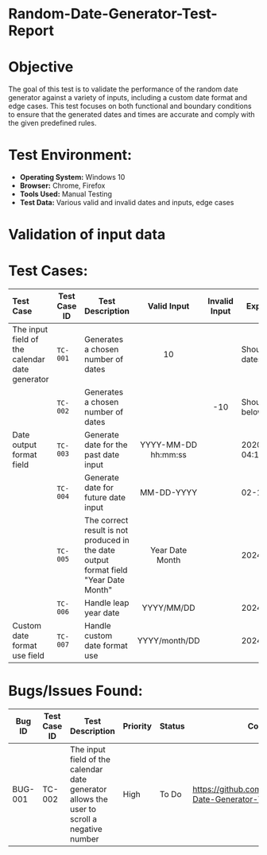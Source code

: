 # Random-Date-Generator-Test-Report

# Objective
The goal of this test is to validate the performance of the random date generator against a variety of inputs, including a custom date format and edge cases. 
This test focuses on both functional and boundary conditions to ensure that the generated dates and times are accurate and comply with the given predefined rules.

# Test Environment:
* **Operating System:** Windows 10
* **Browser:** Chrome, Firefox
* **Tools Used:** Manual Testing
* **Test Data:** Various valid and invalid dates and inputs, edge cases

# Validation of input data
# Test Cases:
| Test Case | Test Case ID | Test Description | Valid Input | Invalid Input | Expected Output | Actual Result | Status | Comment |
| :-------- | --------- | -------- | :-------: | :---: | -------  | ---- | ----- | ---- |
| The input field of the calendar date generator | `TC-001` | Generates a chosen number of dates | 10 |   | Should generate 10 dates | Generated 10 dates | Pass |  |
|          | `TC-002` | Generates a chosen number of dates |  | -10 | Should not fall below 0 | It's scrolling below 0 | Fail | https://github.com/kattypatty/Random-Date-Generator-Test-Report/issues/1 |
| Date output format field | `TC-003` | Generate date for the past date input | YYYY-MM-DD hh:mm:ss |   | 2020-08-12 04:15:18 | 2020-08-12 04:15:18 | Pass |  |
| | `TC-004` | Generate date for future date input | MM-DD-YYYY |   | 02-17-2029 | 02-17-2029 | Pass |  |
|  | `TC-005` | The correct result is not produced in the date output format field "Year Date Month" | Year Date Month |   | 2024 10 February | 2024 February 10 | Fail |  |
|  | `TC-006` | Handle leap year date| YYYY/MM/DD |   | 2024/02/29 | 2024/02/28 | Fail |  |
| Custom date format use field | `TC-007` | Handle custom date format use | YYYY/month/DD |   | 2024/December/17 | 2024/Dece32ber/17 | Fail |  |


# Bugs/Issues Found:
Bug ID | Test Case ID | Test Description | Priority | Status | Comment |
| ----------- | ------ | --------- | ----- | ------- | ------ |
|   BUG-001 | TC-002 | The input field of the calendar date generator allows the user to scroll a negative number | High | To Do | https://github.com/kattypatty/Random-Date-Generator-Test-Report/issues/1 |
